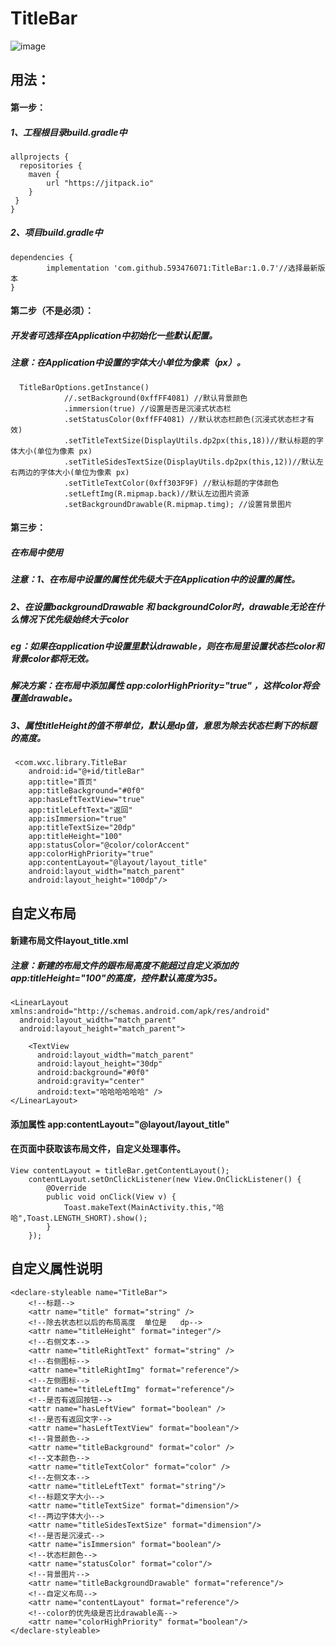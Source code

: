# TitleBar

 ![image](https://github.com/593476071/TitleBar/library/raw/master/image/preview.jpg)

## 用法：
#### 第一步：
##### 1、工程根目录build.gradle中
    allprojects {
      repositories {
        maven {
            url "https://jitpack.io"
        }
     }
    }
##### 2、项目build.gradle中
    dependencies {
	        implementation 'com.github.593476071:TitleBar:1.0.7'//选择最新版本
	}
#### 第二步（不是必须）：
##### 开发者可选择在Application中初始化一些默认配置。
##### 注意：在Application中设置的字体大小单位为像素（px）。
      TitleBarOptions.getInstance()
                //.setBackground(0xffFF4081) //默认背景颜色
                .immersion(true) //设置是否是沉浸式状态栏
                .setStatusColor(0xffFF4081) //默认状态栏颜色(沉浸式状态栏才有效)
                .setTitleTextSize(DisplayUtils.dp2px(this,18))//默认标题的字体大小(单位为像素 px)
                .setTitleSidesTextSize(DisplayUtils.dp2px(this,12))//默认左右两边的字体大小(单位为像素 px)
                .setTitleTextColor(0xff303F9F) //默认标题的字体颜色
                .setLeftImg(R.mipmap.back)//默认左边图片资源
                .setBackgroundDrawable(R.mipmap.timg); //设置背景图片
#### 第三步：
##### 在布局中使用
##### 注意：1、在布局中设置的属性优先级大于在Application中的设置的属性。
##### 	2、在设置backgroundDrawable 和 backgroundColor时，drawable无论在什么情况下优先级始终大于color
##### 		eg：如果在application中设置里默认drawable，则在布局里设置状态栏color和背景color都将无效。
##### 		解决方案：在布局中添加属性 app:colorHighPriority="true" ，这样color将会覆盖drawable。
##### 	3、属性titleHeight的值不带单位，默认是dp值，意思为除去状态栏剩下的标题的高度。
     <com.wxc.library.TitleBar
        android:id="@+id/titleBar"
        app:title="首页"
        app:titleBackground="#0f0"
        app:hasLeftTextView="true"
        app:titleLeftText="返回"
        app:isImmersion="true"
        app:titleTextSize="20dp"
        app:titleHeight="100"
        app:statusColor="@color/colorAccent"
        app:colorHighPriority="true"
        app:contentLayout="@layout/layout_title"
        android:layout_width="match_parent"
        android:layout_height="100dp"/>
## 自定义布局
#### 新建布局文件layout_title.xml
##### 注意：新建的布局文件的跟布局高度不能超过自定义添加的app:titleHeight="100"的高度，控件默认高度为35。
    <LinearLayout xmlns:android="http://schemas.android.com/apk/res/android"
      android:layout_width="match_parent"
      android:layout_height="match_parent">

    	<TextView
          android:layout_width="match_parent"
          android:layout_height="30dp"
          android:background="#0f0"
          android:gravity="center"
          android:text="哈哈哈哈哈哈" />
	</LinearLayout>
#### 添加属性 app:contentLayout="@layout/layout_title"
#### 在页面中获取该布局文件，自定义处理事件。
	View contentLayout = titleBar.getContentLayout();
        contentLayout.setOnClickListener(new View.OnClickListener() {
            @Override
            public void onClick(View v) {
                Toast.makeText(MainActivity.this,"哈哈",Toast.LENGTH_SHORT).show();
            }
        });
## 自定义属性说明
    <declare-styleable name="TitleBar">
        <!--标题-->
        <attr name="title" format="string" />
        <!--除去状态栏以后的布局高度  单位是   dp-->
        <attr name="titleHeight" format="integer"/>
        <!--右侧文本-->
        <attr name="titleRightText" format="string" />
        <!--右侧图标-->
        <attr name="titleRightImg" format="reference"/>
        <!--左侧图标-->
        <attr name="titleLeftImg" format="reference"/>
        <!--是否有返回按钮-->
        <attr name="hasLeftView" format="boolean" />
        <!--是否有返回文字-->
        <attr name="hasLeftTextView" format="boolean"/>
        <!--背景颜色-->
        <attr name="titleBackground" format="color" />
        <!--文本颜色-->
        <attr name="titleTextColor" format="color" />
        <!--左侧文本-->
        <attr name="titleLeftText" format="string"/>
        <!--标题文字大小-->
        <attr name="titleTextSize" format="dimension"/>
        <!--两边字体大小-->
        <attr name="titleSidesTextSize" format="dimension"/>
        <!--是否是沉浸式-->
        <attr name="isImmersion" format="boolean"/>
        <!--状态栏颜色-->
        <attr name="statusColor" format="color"/>
        <!--背景图片-->
        <attr name="titleBackgroundDrawable" format="reference"/>
        <!--自定义布局-->
        <attr name="contentLayout" format="reference"/>
        <!--color的优先级是否比drawable高-->
        <attr name="colorHighPriority" format="boolean"/>
    </declare-styleable>

